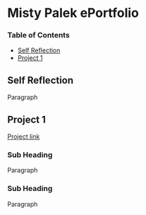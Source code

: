 # Misty Palek ePortfolio

### Table of Contents
* [Self Reflection](#self-reflection)
* [Project 1](#project-1)

## Self Reflection

Paragraph

## Project 1
[Project link](https://github.com/link/to/project)


### __Sub Heading__
Paragraph

### __Sub Heading__
Paragraph

